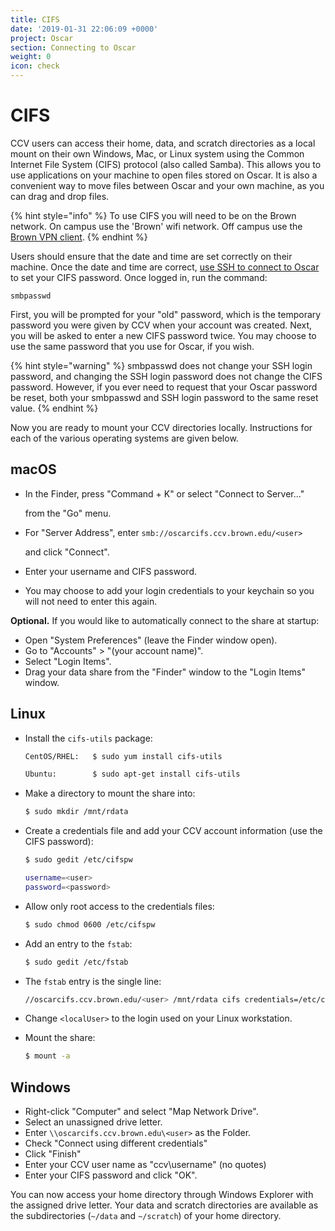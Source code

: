 ```yaml
---
title: CIFS
date: '2019-01-31 22:06:09 +0000'
project: Oscar
section: Connecting to Oscar
weight: 0
icon: check
---
```


# CIFS

CCV users can access their home, data, and scratch directories as a local mount on their own Windows, Mac, or Linux system using the Common Internet File System \(CIFS\) protocol \(also called Samba\). This allows you to use applications on your machine to open files stored on Oscar. It is also a convenient way to move files between Oscar and your own machine, as you can drag and drop files.

{% hint style="info" %}
To use CIFS you will need to be on the Brown network. On campus use the 'Brown' wifi network. Off campus use the [Brown VPN client](https://vpn.brown.edu).
{% endhint %}

Users should ensure that the date and time are set correctly on their machine. Once the date and time are correct, [use SSH to connect to Oscar](https://github.com/brown-ccv/oscar-documentation/tree/918b50a24d064a0c7e6aa49eef728199435d7de1/ssh/README.md) to set your CIFS password. Once logged in, run the command:

```text
smbpasswd
```

First, you will be prompted for your "old" password, which is the temporary password you were given by CCV when your account was created. Next, you will be asked to enter a new CIFS password twice. You may choose to use the same password that you use for Oscar, if you wish.

{% hint style="warning" %}
smbpasswd does not change your SSH login password, and changing the SSH login password does not change the CIFS password. However, if you ever need to request that your Oscar password be reset, both your smbpasswd and SSH login password to the same reset value.
{% endhint %}

Now you are ready to mount your CCV directories locally. Instructions for each of the various operating systems are given below.

## macOS

* In the Finder, press "Command + K" or select "Connect to Server..."

  from the "Go" menu.

* For "Server Address", enter `smb://oscarcifs.ccv.brown.edu/<user>`

  and click "Connect".

* Enter your username and CIFS password.
* You may choose to add your login credentials to your keychain so you will not need to enter this again.

**Optional.** If you would like to automatically connect to the share at startup:

* Open "System Preferences" \(leave the Finder window open\).
* Go to "Accounts" &gt; "\(your account name\)".
* Select "Login Items".
* Drag your data share from the "Finder" window to the "Login Items" window.

## Linux

* Install the `cifs-utils` package:

  ```bash
  CentOS/RHEL:   $ sudo yum install cifs-utils

  Ubuntu:        $ sudo apt-get install cifs-utils
  ```

* Make a directory to mount the share into:

  ```bash
  $ sudo mkdir /mnt/rdata
  ```

* Create a credentials file and add your CCV account information \(use the CIFS password\):

  ```bash
  $ sudo gedit /etc/cifspw

  username=<user>
  password=<password>
  ```

* Allow only root access to the credentials files:

  ```bash
  $ sudo chmod 0600 /etc/cifspw
  ```

* Add an entry to the `fstab`:

  ```bash
  $ sudo gedit /etc/fstab
  ```

* The `fstab` entry is the single line:

  ```bash
  //oscarcifs.ccv.brown.edu/<user> /mnt/rdata cifs credentials=/etc/cifspw,vers=1.0,nounix,uid=<localUser> 0 0
  ```

* Change `<localUser>` to the login used on your Linux workstation.
* Mount the share:

  ```bash
  $ mount -a
  ```

## Windows

* Right-click "Computer" and select "Map Network Drive".
* Select an unassigned drive letter.
* Enter `\\oscarcifs.ccv.brown.edu\<user>` as the Folder.
* Check "Connect using different credentials"
* Click "Finish"
* Enter your CCV user name as "ccv\username" \(no quotes\)
* Enter your CIFS password and click "OK".

You can now access your home directory through Windows Explorer with the assigned drive letter. Your data and scratch directories are available as the subdirectories \(`~/data` and `~/scratch`\) of your home directory.

